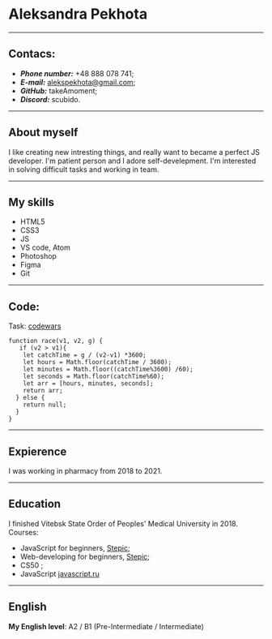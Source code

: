 # Aleksandra Pekhota
***
## Contacs:

* ___Phone number:___ +48 888 078 741;
* ___E-mail:___ alekspekhota@gmail.com;
* ___GitHub:___ takeAmoment;
* ___Discord:___ scubido.

****
## About myself

I like creating new intresting things, and really want to became a perfect JS developer. I'm patient person and I adore self-develepment. I'm interested in solving difficult tasks and working in team.

***
## My skills

* HTML5 
* CSS3
* JS
* VS code, Atom
* Photoshop
* Figma
* Git

***
## Code:
Task: [codewars](https://www.codewars.com/kata/55e2adece53b4cdcb900006c/train/javascript)
```
function race(v1, v2, g) {
   if (v2 > v1){
    let catchTime = g / (v2-v1) *3600;
    let hours = Math.floor(catchTime / 3600);
    let minutes = Math.floor((catchTime%3600) /60);
    let seconds = Math.floor(catchTime%60);
    let arr = [hours, minutes, seconds];
    return arr;
  } else {
    return null;
  }
}

```

***
## Expierence
I was working in pharmacy from 2018 to 2021.
***
## Education

I finished Vitebsk State Order of Peoples' Medical University in 2018. 
Courses:
* JavaScript for beginners, [Stepic](https://welcome.stepik.org/ru);
* Web-developing for beginners, [Stepic](https://welcome.stepik.org/ru);
* CS50 ;
* JavaScript [javascript.ru](https://learn.javascript.ru/)

***
## English

__My English level__: A2 / B1 (Pre-Intermediate / Intermediate)
